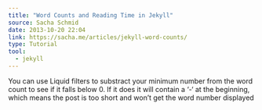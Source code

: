 ```yaml
---
title: "Word Counts and Reading Time in Jekyll"
source: Sacha Schmid
date: 2013-10-20 22:04
link: https://sacha.me/articles/jekyll-word-counts/
type: Tutorial
tool:
  - jekyll
---
```

You can use Liquid filters to substract your minimum number from the word count to see if it falls below 0. If it does it will contain a ‘-‘ at the beginning, which means the post is too short and won’t get the word number displayed





